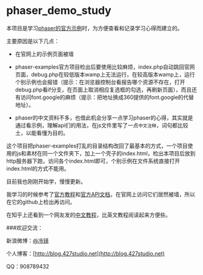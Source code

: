 # phaser_demo_study

本项目是学习[phaser的官方示例](https://github.com/photonstorm/phaser-examples)时，为方便查看和记录学习心得而建立的。

主要原因是以下几点：

* 在官网上的示例页面被墙

* phaser-examples官方项目检出后要使用比较麻烦，index.php自动跳回官网页面，debug.php在较低版本wamp上无法运行，在较高版本wamp上，运行个别示例也会报错（提示：在浏览器控制台看报告哪个资源不存在，打开debug.php看if分支，在页面上取消相应复选框的勾选，再刷新页面），而且还有访问font.google的麻烦（提示：把地址换成360提供的font.google的代替地址）。

* phaser的中文资料不多，也借此机会分享一点学习phaser的心得，其实就是通过看示例，理解api们的用法，在js文件里写了一点`中文注释`，词句都比较土，以能看懂为目的。

这个项目把phaser-examples打乱的目录结构改回了最基本的方式，一个项目使用的js和素材在同一个文件夹下，加上一个壳子的index.html，检出本项目后放到http服务器下跑，访问各个index.html即可，个别示例在文件系统直接打开index.html的方式不能用。

目前我也刚刚开始学，慢慢更新。

我学习的时候参考了[官方教程](https://github.com/photonstorm/phaser/tree/master/resources/tutorials)和[官方API文档](https://github.com/photonstorm/phaser/tree/master/docs)，在官网上访问它们居然被墙，所以在它的github上检出再访问。

在知乎上还看到一个网友发的[中文教程](http://www.grycheng.com/?cat=335)，比英文教程阅读起来方便些。


###欢迎交流：

新浪微博：[@冷镜](http://weibo.com/zidafone)

个人博客：[http://blog.427studio.net](http://blog.427studio.net)

QQ：908789432
